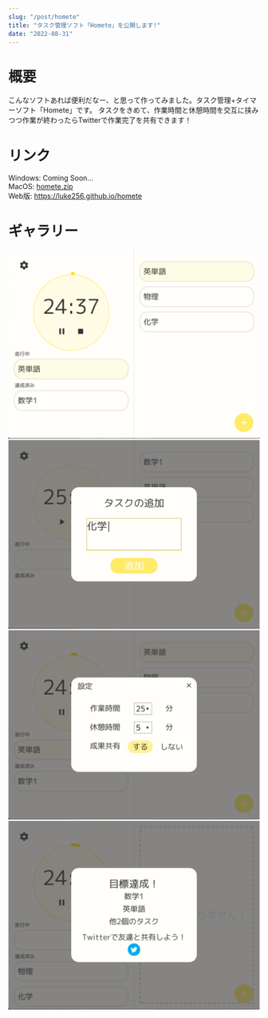 ```yaml
---
slug: "/post/homete"
title: "タスク管理ソフト「Homete」を公開します!"
date: "2022-08-31"
---
```

# 概要
こんなソフトあれば便利だなー、と思って作ってみました。タスク管理+タイマーソフト「Homete」です。
タスクをきめて、作業時間と休憩時間を交互に挟みつつ作業が終わったらTwitterで作業完了を共有できます！

# リンク
Windows: Coming Soon...  
MacOS: [homete.zip](./homete.zip)  
Web版: https://luke256.github.io/homete  

# ギャラリー
![image_1](./pic1.png)  
![image_2](./pic2.png)  
![image_3](./pic3.png)  
![image_4](./pic4.png)  

